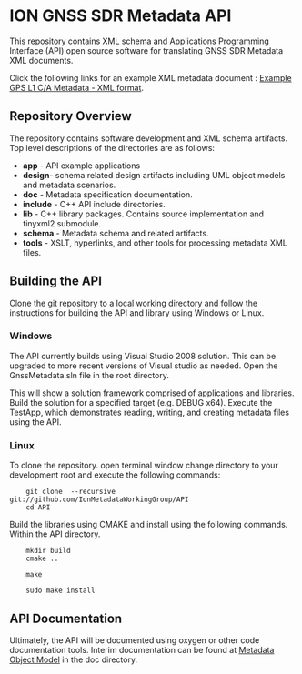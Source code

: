 ION GNSS SDR Metadata API
========
This repository contains XML schema and Applications Programming Interface (API) open source software for translating GNSS SDR Metadata XML documents.  

Click the following links for an example  XML metadata document : [Example GPS L1 C/A Metadata - XML format](https://raw.githubusercontent.com/IonMetadataWorkingGroup/API/master/design/Scenarios/SingleDataFile/L1GpsData.xml "Example L1 GPS  metadata").

## Repository Overview ##
The repository contains software development and XML schema artifacts.  Top level descriptions of the directories are as follows:
 
- **app** - API example applications
- **design**- schema related design artifacts including UML object models and metadata scenarios.   
- **doc** - Metadata specification documentation.  
- **include** - C++ API include directories.  
- **lib** - C++ library packages.  Contains source implementation and tinyxml2 submodule.
- **schema** - Metadata schema and related artifacts.
- **tools** - XSLT, hyperlinks, and other tools for processing metadata XML files.


## Building the API ##
Clone the git repository to a local working directory and follow the instructions for building the API and library using Windows or Linux.

### Windows ###
The API currently builds using Visual Studio 2008 solution.  This can be upgraded to more recent versions of Visual studio as needed.   Open the GnssMetadata.sln file in the root directory.  

This will show a solution framework comprised of applications and libraries.  Build the solution for a specified target (e.g. DEBUG x64).  Execute the TestApp, which demonstrates reading, writing, and creating metadata files using the API.

### Linux ###

To clone the repository.  open terminal window change directory to your development root and execute the following commands:

```
    git clone  --recursive git://github.com/IonMetadataWorkingGroup/API
    cd API
```
Build the libraries using CMAKE and install using the following commands. Within the API
directory.

```
    mkdir build
    cmake ..

    make

    sudo make install
```

## API Documentation ##
Ultimately, the API will be documented using oxygen or other code documentation tools.   Interim documentation can be found at [Metadata Object Model](./doc) in the doc directory.
